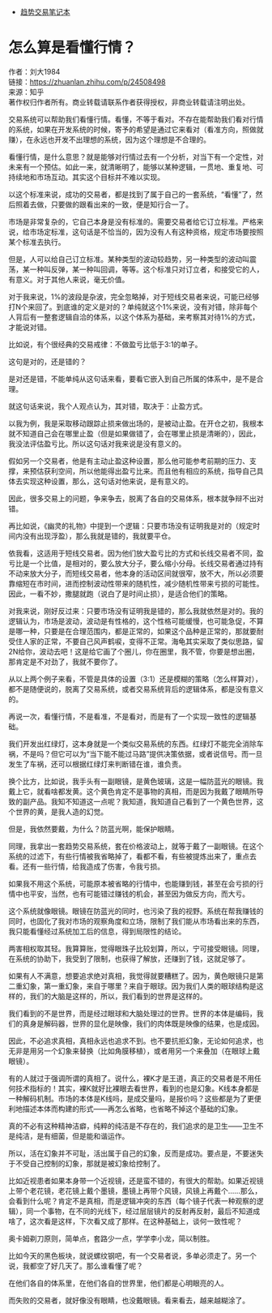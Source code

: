 - [趋势交易笔记本](https://zhuanlan.zhihu.com/liulinqing)

# 怎么算是看懂行情？

作者：刘大1984  
链接：https://zhuanlan.zhihu.com/p/24508498  
来源：知乎  
著作权归作者所有。商业转载请联系作者获得授权，非商业转载请注明出处。

交易系统可以帮助我们看懂行情。看懂，不等于看对。不存在能帮助我们看对行情的系统，如果在开发系统的时候，寄予的希望是通过它来看对（看准方向，照做就赚），在永远也开发不出理想的系统，因为这个理想是不合理的。

看懂行情，是什么意思？就是能够对行情过去有一个分析，对当下有一个定性，对未来有一个预估。如此一来，就清晰明了，能够以某种逻辑，一贯地、重复地、可持续地和市场互动。其实这个目标并不难以实现。

以这个标准来说，成功的交易者，都是找到了属于自己的一套系统，“看懂”了，然后照着去做，只要做的跟看出来的一致，便是知行合一了。

市场是非常复杂的，它自己本身是没有标准的。需要交易者给它订立标准。严格来说，给市场定标准，这句话是不恰当的，因为没有人有这种资格，规定市场要按照某个标准去执行。

但是，人可以给自己订立标准。某种类型的波动较趋势，另一种类型的波动叫震荡，某一种叫反弹，某一种叫回调，等等。这个标准只对订立者，和接受它的人，有意义。对于其他人来说，毫无价值。

对于我来说，1%的波段是杂波，完全忽略掉，对于短线交易者来说，可能已经够打N个来回了。到底谁的定义是对的？单纯就这个1%来说，没有对错，除非每个人背后有一整套逻辑自洽的体系，以这个体系为基础，来考察其对待1%的方式，才能说对错。

比如说，有个很经典的交易戒律：不做盈亏比低于3:1的单子。

这句是对的，还是错的？

是对还是错，不能单纯从这句话来看，要看它嵌入到自己所属的体系中，是不是合理。

就这句话来说，我个人观点认为，其对错，取决于：止盈方式。

以我为例，我是采取移动跟踪止损来做出场的，是被动止盈。在开仓之初，我根本就不知道自己会在哪里止盈（但是如果做错了，会在哪里止损是清晰的），因此，我没法评估盈亏比。所以这句话对我来说是没有意义的。

假如另一个交易者，他是有主动止盈这种设置，那么他可能参考前期的压力、支撑，来预估获利空间，所以他能得出盈亏比来。而且他有相应的系统，指导自己具体去实现这种设置，那么，这句话对他来说，是有意义的。

因此，很多交易上的问题，争来争去，脱离了各自的交易体系，根本就争辩不出对错。

再比如说，《幽灵的礼物》中提到一个逻辑：只要市场没有证明我是对的（规定时间内没有出现浮盈），那么我就是错的，我就要平仓。

依我看，这适用于短线交易者。因为他们放大盈亏比的方式和长线交易者不同，盈亏比是一个比值，是相对的，要么放大分子，要么缩小分母。长线交易者通过持有不动来放大分子，而短线交易者，他本身的活动区间就很窄，放不大，所以必须要靠缩短在市时间，进而控制波动性带来的随机性，减少随机性带来亏损的可能性。因此，一看不妙，撒腿就跑（说白了是时间止损），是适合他们的策略。

对我来说，刚好反过来：只要市场没有证明我是错的，那么我就依然是对的。我的逻辑认为，市场是波动，波动是有性格的，这个性格可能缓慢，也可能急促，不算是哪一种，只要是在合理范围内，都是正常的，如果这个品种是正常的，那就要耐受住人家的正常，不要自己风声鹤唳，变得不正常。海龟其实采取了类似思路，留2N给你，波动去吧！这是给它画了个圈儿，你在圈里，我不管，你要是想出圈，那肯定是不对劲了，我就不要你了。

从以上两个例子来看，不管是具体的设置（3:1）还是模糊的策略（怎么样算对），都不是随便说的，脱离了交易系统，或者交易系统背后的逻辑体系，都是没有意义的。

再说一次，看懂行情，不是看准，不是看对，而是有了一个实现一致性的逻辑基础。

我们开发出红绿灯，这本身就是一个类似交易系统的东西。红绿灯不能完全消除车祸，不是吗？但它可以为“当下能不能过马路”提供决策依据，或者说信号。而一旦发生了车祸，还可以根据红绿灯来判断错在谁，谁负责。

换个比方，比如说，我手头有一副眼镜，是黄色玻璃，这是一幅防蓝光的眼镜。我戴上它，就看啥都发黄。这个黄色肯定不是事物的真相，而是因为我戴了眼睛所导致的副产品。我知不知道这一点呢？我知道，我知道自己看到了一个黄色世界，这个世界的黄，是我人造的幻觉。

但是，我依然要戴，为什么？防蓝光啊，能保护眼睛。

同理，我拿出一套趋势交易系统，套在价格波动上，就等于戴了一副眼镜。在这个系统的过滤下，有些行情被我省略掉了，看都不看，有些被提炼出来了，重点去看。还有一些行情，给我造成了伤害，令我亏损。

如果我不用这个系统，可能原本被省略的行情中，也能赚到钱，甚至在会亏损的行情中也平安，当然，也有可能错过赚钱的机会，甚至因为做反方向，而大亏。

这个系统就像眼镜。眼镜在防蓝光的同时，也污染了我的视野。系统在帮我赚钱的同时，也固化了我对市场的观察角度和立场，限制了我们能从市场看出来的东西，我只能看懂经过系统加工后的信息，得到局限性的结论。

两害相权取其轻。我算算账，觉得眼珠子比较划算，所以，宁可接受眼镜。同理，在系统的协助下，我受到了限制，也获得了解放，还赚到了钱，这就足够了。

如果有人不满意，想要追求绝对真相，我觉得就要糟糕了。因为，黄色眼镜只是第二重幻象，第一重幻象，来自于哪里？来自于眼球。因为我们人类的眼球结构是这样的，我们的大脑是这样的，所以，我们看到的世界是这样的。

我们看到的不是世界，而是经过眼球和大脑处理过的世界。世界的本体是编码，我们的真身是解码器，世界的显化是映像，我们的肉体既是映像的结果，也是成因。

因此，不必追求真相，真相永远也追求不到。也不要抗拒幻象，无论如何追求，也无非是用另一个幻象来替换（比如角膜移植），或者用另一个来叠加（在眼球上戴眼镜）。

有的人就过于强调所谓的真相了。说什么，裸K才是王道，真正的交易者是不用任何技术指标的！其实，裸K就好比裸眼去看世界，看到的也是幻象。K线本身都是一种解码机制。市场的本体是K线吗，是成交量吗，是报价吗？这些都是为了更便利地描述本体而构建的形式——再怎么省略，也省略不掉这个基础的幻象。

真的不必有这种精神洁癖，纯粹的纯洁是不存在的，我们追求的是卫生——卫生不是纯洁，是有细菌，但是能和谐运作。

所以，活在幻象并不可耻，活出属于自己的幻象，反而是成功。要点是，不要迷失于不受自己控制的幻象，那就是被幻象给控制了。

比如近视患者如果本身带一个近视镜，还是蛮不错的，有很大的帮助。如果近视镜上带个老花镜，老花镜上戴个墨镜，墨镜上再带个风镜，风镜上再戴个……那么，会看到什么呢？肯定不是真相，而是逻辑冲突的东西（每个镜子代表一种观察的逻辑），同一个事物，在不同的光线下，经过层层镜片的反射再反射，最后不知道成啥了，这次看是这样，下次看又成了那样。在这种基础上，谈何一致性呢？

奥卡姆剃刀原则，简单点，套路少一点，学学李小龙，简以制胜。

比如今天的黑色板块，就说螺纹钢吧，有一个交易者说，多单必须走了。另一个说，我都空了好几天了。那么谁看懂了呢？

在他们各自的体系里，在他们各自的世界里，他们都是心明眼亮的人。

而失败的交易者，就好像没有眼睛，也没戴眼镜。看来看去，越来越糊涂了。
